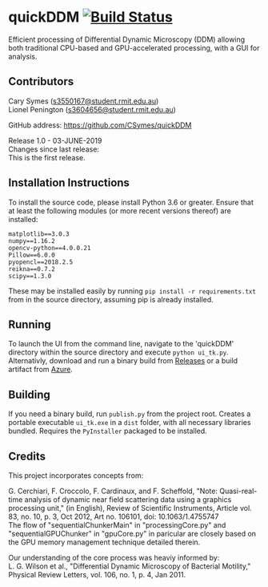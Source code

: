 # quickDDM [![Build Status](https://dev.azure.com/s3550167/quickDDM/_apis/build/status/CSymes.quickDDM?branchName=develop)](https://dev.azure.com/s3550167/quickDDM/_build/latest?definitionId=1&branchName=develop)
Efficient processing of Differential Dynamic Microscopy (DDM) allowing both
traditional CPU-based and GPU-accelerated processing, with a GUI for analysis.

## Contributors
Cary Symes (s3550167@student.rmit.edu.au)  
Lionel Penington (s3604656@student.rmit.edu.au)

GitHub address: https://github.com/CSymes/quickDDM

Release 1.0 - 03-JUNE-2019  
Changes since last release:  
This is the first release.

## Installation Instructions
To install the source code, please install Python 3.6 or greater. Ensure that
at least the following modules (or more recent versions thereof) are installed:

```
matplotlib==3.0.3
numpy==1.16.2
opencv-python==4.0.0.21
Pillow==6.0.0
pyopencl==2018.2.5
reikna==0.7.2
scipy==1.3.0
```

These may be installed easily by running `pip install -r requirements.txt`
from in the source directory, assuming pip is already installed.

## Running

To launch the UI from the command line, navigate to the 'quickDDM' directory
within the source directory and execute `python ui_tk.py`. Alternativly,
download and run a binary build from [Releases](https://github.com/CSymes/quickDDM/releases)
or a build artifact from [Azure](dev.azure.com/s3550167/quickDDM/_build).

## Building

If you need a binary build, run `publish.py` from the project root.
Creates a portable executable `ui_tk.exe` in a `dist` folder, with all
necessary libraries bundled.
Requires the `PyInstaller` packaged to be installed.

## Credits

This project incorporates concepts from:

G. Cerchiari, F. Croccolo, F. Cardinaux, and F. Scheffold, "Note:
Quasi-real-time analysis of dynamic near field scattering data using a graphics
processing unit," (in English), Review of Scientific Instruments, Article vol.
83, no. 10, p. 3, Oct 2012, Art no. 106101, doi: 10.1063/1.4755747  
The flow of "sequentialChunkerMain" in "processingCore.py" and
"sequentialGPUChunker" in "gpuCore.py" in paricular are
closely based on the GPU memory management technique detailed therein.

Our understanding of the core process was heaviy informed by:  
L. G. Wilson et al., "Differential Dynamic Microscopy of Bacterial Motility,"
Physical Review Letters, vol. 106, no. 1, p. 4, Jan 2011.

